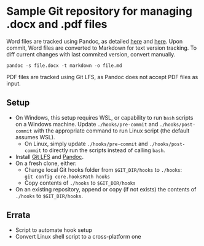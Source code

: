 # Sample Git repository for managing .docx and .pdf files

Word files are tracked using Pandoc, as detailed [here][geradus] and [here][martinfenner]. Upon commit, Word files are converted to Markdown for text version tracking. To diff current changes with last commited version, convert manually.

```
pandoc -s file.docx -t markdown -o file.md
```

PDF files are tracked using Git LFS, as Pandoc does not accept PDF files as input.

## Setup
-   On Windows, this setup requires WSL, or capability to run `bash` scripts on a Windows machine. Update `./hooks/pre-commit` and `./hooks/post-commit` with the appropriate command to run Linux script (the default assumes WSL).
    - On Linux, simply update `./hooks/pre-commit` and `./hooks/post-commit` to directly run the scripts instead of calling `bash`.
-   Install [Git LFS][git-lfs] and [Pandoc][pandoc].
-   On a fresh clone, either:
    -   Change local Git hooks folder from `$GIT_DIR/hooks` to `./hooks`:  
        `git config core.hooksPath hooks`
    -   Copy contents of `./hooks` to `$GIT_DIR/hooks`
-   On an existing repository, append or copy (if not exists) the contents of `./hooks` to `$GIT_DIR/hooks`.

## Errata
-   Script to automate hook setup
-   Convert Linux shell script to a cross-platform one

[git-lfs]: https://git-lfs.github.com
[pandoc]: https://pandoc.org
[geradus]: https://github.com/vigente/gerardus/wiki/Integrate-git-diffs-with-word-docx-files
[martinfenner]: http://blog.martinfenner.org/2014/08/25/using-microsoft-word-with-git